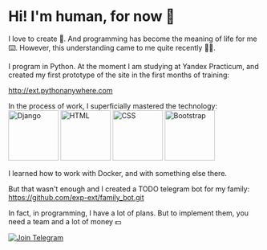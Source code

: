 # Hi! I'm human, for now 👻

I love to create 🤖. 
And programming has become the meaning of life for me ⌨️. 
However, this understanding came to me quite recently 🤷‍♂️.

I program in Python. At the moment I am studying at Yandex Practicum, and created my first prototype of the site in the first months of training:

http://ext.pythonanywhere.com


In the process of work, I superficially mastered the technology:
<img src="https://cdn.icon-icons.com/icons2/2415/PNG/512/django_plain_logo_icon_146558.png" alt="Django" style="width:100px;"/>
<img src="https://cdn.icon-icons.com/icons2/2415/PNG/512/html_original_wordmark_logo_icon_146478.png" alt="HTML" style="width:100px;"/>
<img src="https://cdn.icon-icons.com/icons2/2415/PNG/512/css_original_wordmark_logo_icon_146576.png" alt="CSS" style="width:100px;"/>
<img src="https://cdn.icon-icons.com/icons2/2415/PNG/512/bootstrap_plain_wordmark_logo_icon_146620.png" alt="Bootstrap" style="width:100px;"/>


I learned how to work with Docker, and with something else there.

But that wasn't enough and I created a TODO telegram bot for my family:
https://github.com/exp-ext/family_bot.git

In fact, in programming, I have a lot of plans. But to implement them, you need a team and a lot of money 💵


[![Join Telegram](https://img.shields.io/badge/My%20Telegram-Join-blue)](https://t.me/Borokin)
